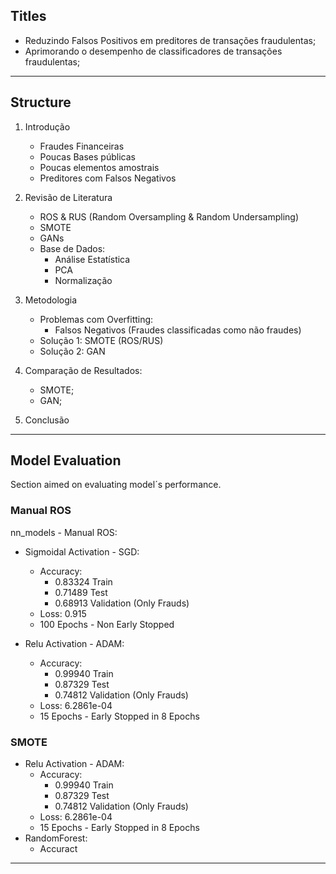 ## Titles
- Reduzindo Falsos Positivos em preditores de transações fraudulentas;
- Aprimorando o desempenho de classificadores de transações fraudulentas;
------------------------------

## Structure
1. Introdução
    - Fraudes Financeiras
    - Poucas Bases públicas
    - Poucas elementos amostrais
    - Preditores com Falsos Negativos

2. Revisão de Literatura
    - ROS & RUS (Random Oversampling & Random Undersampling)
    - SMOTE
    - GANs
    - Base de Dados:
        - Análise Estatística
        - PCA
        - Normalização

3. Metodologia
    - Problemas com Overfitting:
        - Falsos Negativos (Fraudes classificadas como não fraudes)
    - Solução 1: SMOTE (ROS/RUS)
    - Solução 2: GAN

4. Comparação de Resultados:
    - SMOTE;
    - GAN;

5. Conclusão
------------------------------

## Model Evaluation

Section aimed on evaluating model´s performance.

### Manual ROS
nn_models - Manual ROS:
- Sigmoidal Activation - SGD:
    - Accuracy:
        - 0.83324 Train
	    - 0.71489 Test
    	- 0.68913 Validation (Only Frauds)
    - Loss: 0.915
    - 100 Epochs - Non Early Stopped

- Relu Activation - ADAM:
    - Accuracy:
        - 0.99940 Train
	    - 0.87329 Test
    	- 0.74812 Validation (Only Frauds)
    - Loss: 6.2861e-04
    - 15 Epochs - Early Stopped in 8 Epochs
    
### SMOTE
- Relu Activation - ADAM:
    - Accuracy:
        - 0.99940 Train
	    - 0.87329 Test
    	- 0.74812 Validation (Only Frauds)
    - Loss: 6.2861e-04
    - 15 Epochs - Early Stopped in 8 Epochs
- RandomForest:
    - Accuract
------------------------------